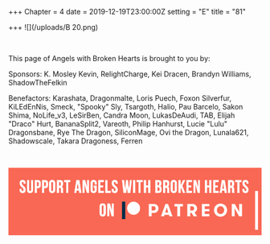 +++
Chapter = 4
date = 2019-12-19T23:00:00Z
setting = "E"
title = "81"

+++
![](/uploads/B 20.png)

<br>

<p align="left">This page of Angels with Broken Hearts is brought to you by:</p>

<p align="left">Sponsors: K. Mosley Kevin, RelightCharge, Kei Dracen, Brandyn Williams, ShadowTheFelkin </p>

<p align="left">Benefactors: Karashata, Dragonmalte, Loris Puech, Foxon Silverfur, KiLEdEnNis, Smeck, "Spooky" Sly, Tsargoth, Halio, Pau Barcelo, Sakon Shima, NoLife_v3, LeSirBen, Candra Moon, LukasDeAudi, TAB, Elijah "Draco" Hurt, BananaSplit2, Vareoth, Philip Hanhurst, Lucie "Lulu" Dragonsbane, Rye The Dragon, SiliconMage, Ovi the Dragon, Lunala621, Shadowscale, Takara Dragoness, Ferren </p> <br>

[![](/uploads/patreon-banner-1.jpg)](http://patreon.com/mbsaunders)